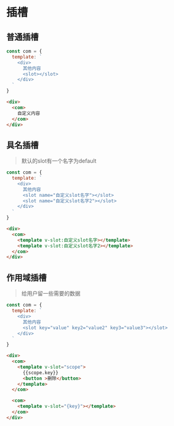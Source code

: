 # 插槽

## 普通插槽

```javascript
const com = {
  template: `
    <div>
      其他内容
      <slot></slot>
    </div>
  `
}
```

```html
<div>
  <com>
    自定义内容
  </com>
</div>
```


## 具名插槽

> 默认的slot有一个名字为default

```javascript
const com = {
  template: `
    <div>
      其他内容
      <slot name="自定义slot名字"></slot>
      <slot name="自定义slot名字2"></slot>
    </div>
  `
}
```

```html
<div>
  <com>
    <template v-slot:自定义slot名字></template>
    <template v-slot:自定义slot名字2></template>
  </com>
</div>
```

## 作用域插槽

> 给用户留一些需要的数据
```javascript
const com = {
  template: `
    <div>
      其他内容
      <slot key="value" key2="value2" key3="value3"></slot>
    </div>
  `
}
```

```html
<div>
  <com>
    <template v-slot="scope">
      {{scope.key}}
      <button >删除</button>
    </template>
  </com>

  <com>
    <template v-slot="{key}"></template>
  </com>
</div>
```